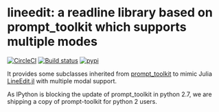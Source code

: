 # lineedit: a readline library based on prompt_toolkit which supports multiple modes

[![CircleCI](https://circleci.com/gh/randy3k/lineedit/tree/master.svg?style=shield)](https://circleci.com/gh/randy3k/lineedit/tree/master)
[![Build status](https://ci.appveyor.com/api/projects/status/asy3mr1865kkh12k/branch/master?svg=true)](https://ci.appveyor.com/project/randy3k/lineedit/branch/master)
[![pypi](https://img.shields.io/pypi/v/lineedit.svg)](https://pypi.org/project/lineedit/)

It provides some subclasses inherited from [prompt_toolkit](https://github.com/jonathanslenders/python-prompt-toolkit) to mimic Julia [LineEdit.jl](https://github.com/JuliaLang/julia/blob/master/stdlib/REPL/src/LineEdit.jl) with multiple modal support.

As IPython is blocking the update of prompt_toolkit in python 2.7, we are shipping a copy of prompt-toolkit for python 2 users.
